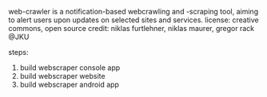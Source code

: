 web-crawler is a notification-based webcrawling and -scraping tool, aiming to alert users upon updates on selected sites and services.
license: creative commons, open source
credit: niklas furtlehner, niklas maurer, gregor rack @JKU

steps:
1. build webscraper console app
2. build webscraper website
3. build webscraper android app
